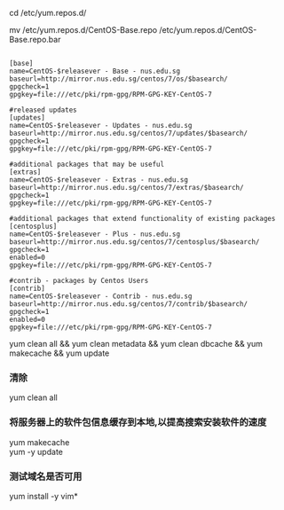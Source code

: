 cd /etc/yum.repos.d/

mv /etc/yum.repos.d/CentOS-Base.repo /etc/yum.repos.d/CentOS-Base.repo.bar

```text

[base]
name=CentOS-$releasever - Base - nus.edu.sg
baseurl=http://mirror.nus.edu.sg/centos/7/os/$basearch/
gpgcheck=1
gpgkey=file:///etc/pki/rpm-gpg/RPM-GPG-KEY-CentOS-7

#released updates
[updates]
name=CentOS-$releasever - Updates - nus.edu.sg
baseurl=http://mirror.nus.edu.sg/centos/7/updates/$basearch/
gpgcheck=1
gpgkey=file:///etc/pki/rpm-gpg/RPM-GPG-KEY-CentOS-7

#additional packages that may be useful
[extras]
name=CentOS-$releasever - Extras - nus.edu.sg
baseurl=http://mirror.nus.edu.sg/centos/7/extras/$basearch/
gpgcheck=1
gpgkey=file:///etc/pki/rpm-gpg/RPM-GPG-KEY-CentOS-7

#additional packages that extend functionality of existing packages
[centosplus]
name=CentOS-$releasever - Plus - nus.edu.sg
baseurl=http://mirror.nus.edu.sg/centos/7/centosplus/$basearch/
gpgcheck=1
enabled=0
gpgkey=file:///etc/pki/rpm-gpg/RPM-GPG-KEY-CentOS-7

#contrib - packages by Centos Users
[contrib]
name=CentOS-$releasever - Contrib - nus.edu.sg
baseurl=http://mirror.nus.edu.sg/centos/7/contrib/$basearch/
gpgcheck=1
enabled=0
gpgkey=file:///etc/pki/rpm-gpg/RPM-GPG-KEY-CentOS-7

```

yum clean all && yum clean metadata && yum clean dbcache && yum makecache && yum update


### 清除
yum clean all
### 将服务器上的软件包信息缓存到本地,以提高搜索安装软件的速度
yum makecache  
yum -y update   
### 测试域名是否可用
yum install -y vim*    
